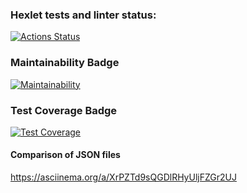### Hexlet tests and linter status:
[![Actions Status](https://github.com/MD-shka/python-project-50/actions/workflows/hexlet-check.yml/badge.svg)](https://github.com/MD-shka/python-project-50/actions)

### Maintainability Badge
[![Maintainability](https://api.codeclimate.com/v1/badges/5df15d6743ae9d153d83/maintainability)](https://codeclimate.com/github/MD-shka/python-project-50/maintainability)

### Test Coverage Badge
[![Test Coverage](https://api.codeclimate.com/v1/badges/5df15d6743ae9d153d83/test_coverage)](https://codeclimate.com/github/MD-shka/python-project-50/test_coverage)

#### Comparison of JSON files
https://asciinema.org/a/XrPZTd9sQGDlRHyUljFZGr2UJ
